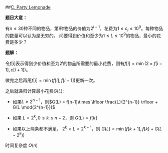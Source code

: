 ##[C. Party Lemonade](http://codeforces.com/contest/913/problem/C)

**题目大意：**

有$n\le30$种不同的物品，第$i$种物品的价值为$2^{i-1}$，花费为$1\le c_i\le10^9$。每种物品的数量可以认为是无穷的。
问要得到价值和至少为$1\le L\le10^9$的物品，最小的花费是多少？

**题解：**

令$f[i]$表示得到少价值和至为$2^i$的物品所需要的最小花费，则有$f[i] = \min(2\times f[i-1],c[i+1])$。

做完之后再用$f[i] = \min(f[i], f[i-1])$更新一次。

之后就递归计算最小花费$G(L)$:

- 如果$L\ge 2^{n-1}$，则$G(L) = f[n-1]\times \lfloor \frac{L}{2^{n-1}} \rfloor + G(L \mod{2^{n-1}})$

- 如果 $L = 2^{k}, 0\le k \le n-2$，则 $G(L) = f[k]$

- 如果以上两条都不满足， $2^k< L < 2^{k+1}$，则 $G(L) = \min(f[k+1],f[k] + G(L - 2^k))$

时间复杂度 $O(n)$